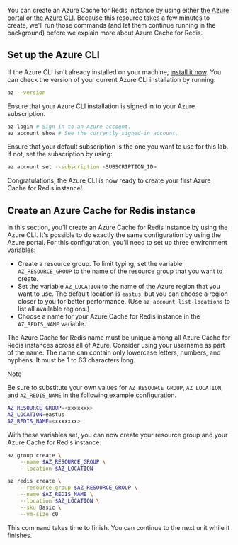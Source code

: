 
You can create an Azure Cache for Redis instance by using either [the Azure portal](https://portal.azure.com/?WT.mc_id=java-11981-judubois) or [the Azure CLI](https://docs.microsoft.com/cli/azure/install-azure-cli?view=azure-cli-latest&WT.mc_id=java-11981-judubois). Because this resource takes a few minutes to create, we'll run those commands (and let them continue running in the background) before we explain more about Azure Cache for Redis.

## Set up the Azure CLI

If the Azure CLI isn't already installed on your machine, [install it now](https://docs.microsoft.com/cli/azure/install-azure-cli?view=azure-cli-latest&WT.mc_id=java-11981-judubois). You can check the version of your current Azure CLI installation by running:

```bash
az --version
```

Ensure that your Azure CLI installation is signed in to your Azure subscription.

```bash
az login # Sign in to an Azure account.
az account show # See the currently signed-in account.
```

Ensure that your default subscription is the one you want to use for this lab. If not, set the subscription by using:

```bash
az account set --subscription <SUBSCRIPTION_ID>
```

Congratulations, the Azure CLI is now ready to create your first Azure Cache for Redis instance!

## Create an Azure Cache for Redis instance

In this section, you'll create an Azure Cache for Redis instance by using the Azure CLI. It's possible to do exactly the same configuration by using the Azure portal. For this configuration, you'll need to set up three environment variables:

- Create a resource group. To limit typing, set the variable `AZ_RESOURCE_GROUP` to the name of the resource group that you want to create.
- Set the variable `AZ_LOCATION` to the name of the Azure region that you want to use. The default location is `eastus`, but you can choose a region closer to you for better performance. (Use `az account list-locations` to list all available regions.)
- Choose a name for your Azure Cache for Redis instance in the `AZ_REDIS_NAME` variable.

The Azure Cache for Redis name must be unique among all Azure Cache for Redis instances across all of Azure. Consider using your username as part of the name. The name can contain only lowercase letters, numbers, and hyphens. It must be 1 to 63 characters long.

> [!NOTE]
> Be sure to substitute your own values for `AZ_RESOURCE_GROUP`, `AZ_LOCATION`, and `AZ_REDIS_NAME` in the following example configuration.

```bash
AZ_RESOURCE_GROUP=<xxxxxxx>
AZ_LOCATION=eastus
AZ_REDIS_NAME=<xxxxxxx>
```

With these variables set, you can now create your resource group and your Azure Cache for Redis instance:

```bash
az group create \
    --name $AZ_RESOURCE_GROUP \
    --location $AZ_LOCATION

az redis create \
    --resource-group $AZ_RESOURCE_GROUP \
    --name $AZ_REDIS_NAME \
    --location $AZ_LOCATION \
    --sku Basic \
    --vm-size c0
```

This command takes time to finish. You can continue to the next unit while it finishes.
